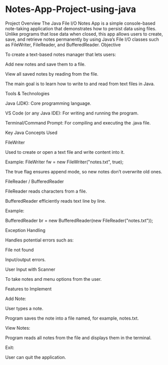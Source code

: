 # Notes-App-Project-using-java
Project Overview  The Java File I/O Notes App is a simple console-based note-taking application that demonstrates how to persist data using files. Unlike programs that lose data when closed, this app allows users to create, save, and retrieve notes permanently by using Java’s File I/O classes such as FileWriter, FileReader, and BufferedReader. 
Objective

To create a text-based notes manager that lets users:

Add new notes and save them to a file.

View all saved notes by reading from the file.

The main goal is to learn how to write to and read from text files in Java.

Tools & Technologies

Java (JDK): Core programming language.

VS Code (or any Java IDE): For writing and running the program.

Terminal/Command Prompt: For compiling and executing the .java file.

Key Java Concepts Used

FileWriter

Used to create or open a text file and write content into it.

Example: FileWriter fw = new FileWriter("notes.txt", true);

The true flag ensures append mode, so new notes don’t overwrite old ones.

FileReader / BufferedReader

FileReader reads characters from a file.

BufferedReader efficiently reads text line by line.

Example:

BufferedReader br = new BufferedReader(new FileReader("notes.txt"));


Exception Handling

Handles potential errors such as:

File not found

Input/output errors.

User Input with Scanner

To take notes and menu options from the user.

Features to Implement

Add Note:

User types a note.

Program saves the note into a file named, for example, notes.txt.

View Notes:

Program reads all notes from the file and displays them in the terminal.

Exit:

User can quit the application.
